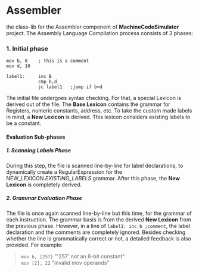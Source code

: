 # Assembler
the class-lib for the Assembler component of **MachineCodeSimulator** project. The Assembly Language Compilation process consists of 3 phases:
### 1. Initial phase
    mov b, 0    ; this is a comment
    mov d, 10

    label1:     inc B
                cmp b,d
                jc label1   ;jump if b<d
    
    
The initial file undergoes syntax checking. For that, a special Lexicon is derived out of the file. The **Base Lexicon** contains the grammar for Registers, numeric constants, address, etc. To take the custom made labels in mind, a **New Lexicon** is derived. This lexicon considers existing labels to be a constant. 
#### Evaluation Sub-phases
##### 1. Scanning Labels Phase
During this step, the file is scanned line-by-line for label declarations, to dynamically create a RegularExpression for the NEW_LEXICON._EXISTING_LABELS_ grammar. After this phase, the **New Lexicon** is completely derived.
##### 2. Grammar Evaluation Phase
The file is once again scanned line-by-line but this time, for the grammar of each instruction. The grammar basis is from the derived **New Lexicon** from the previous phase. However, in a line of `label1: inc b ;comment`, the label declaration and the comments are completely ignored. Besides checking whether the line is grammatically correct or not, a detailed feedback is also provided. For example:
> `mov b, [257]`  "'257' not an 8-bit constant" <br>
> `mov [2], 22`  "invalid mov operands"